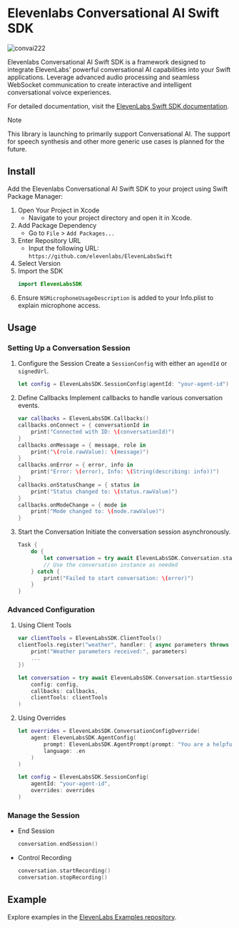 # Elevenlabs Conversational AI Swift SDK

![convai222](https://github.com/user-attachments/assets/ca4fa726-5e98-4bbc-91b2-d055e957df7d)

Elevenlabs Conversational AI Swift SDK is a framework designed to integrate ElevenLabs' powerful conversational AI capabilities into your Swift applications. Leverage advanced audio processing and seamless WebSocket communication to create interactive and intelligent conversational voivce experiences.

For detailed documentation, visit the [ElevenLabs Swift SDK documentation](https://elevenlabs.io/docs/conversational-ai/libraries/conversational-ai-sdk-swift).

> [!NOTE]  
> This library is launching to primarily support Conversational AI. The support for speech synthesis and other more generic use cases is planned for the future.

## Install

Add the Elevenlabs Conversational AI Swift SDK to your project using Swift Package Manager:

1. Open Your Project in Xcode
   - Navigate to your project directory and open it in Xcode.
2. Add Package Dependency
   - Go to `File` > `Add Packages...`
3. Enter Repository URL
   - Input the following URL: `https://github.com/elevenlabs/ElevenLabsSwift`
4. Select Version
5. Import the SDK
   ```swift
   import ElevenLabsSDK
   ```
6. Ensure `NSMicrophoneUsageDescription` is added to your Info.plist to explain microphone access.

## Usage

### Setting Up a Conversation Session

1. Configure the Session
   Create a `SessionConfig` with either an `agendId` or `signedUrl`.

   ```swift
   let config = ElevenLabsSDK.SessionConfig(agentId: "your-agent-id")
   ```

2. Define Callbacks
   Implement callbacks to handle various conversation events.

   ```swift
   var callbacks = ElevenLabsSDK.Callbacks()
   callbacks.onConnect = { conversationId in
       print("Connected with ID: \(conversationId)")
   }
   callbacks.onMessage = { message, role in
       print("\(role.rawValue): \(message)")
   }
   callbacks.onError = { error, info in
       print("Error: \(error), Info: \(String(describing: info))")
   }
   callbacks.onStatusChange = { status in
       print("Status changed to: \(status.rawValue)")
   }
   callbacks.onModeChange = { mode in
       print("Mode changed to: \(mode.rawValue)")
   }
   ```

3. Start the Conversation
   Initiate the conversation session asynchronously.

   ```swift
   Task {
       do {
           let conversation = try await ElevenLabsSDK.Conversation.startSession(config: config, callbacks: callbacks)
           // Use the conversation instance as needed
       } catch {
           print("Failed to start conversation: \(error)")
       }
   }
   ```

### Advanced Configuration

1. Using Client Tools

   ```swift
   var clientTools = ElevenLabsSDK.ClientTools()
   clientTools.register("weather", handler: { async parameters throws -> String? in
       print("Weather parameters received:", parameters)
       ...
   })

   let conversation = try await ElevenLabsSDK.Conversation.startSession(
       config: config,
       callbacks: callbacks,
       clientTools: clientTools
   )
   ```

2. Using Overrides

   ```swift
   let overrides = ElevenLabsSDK.ConversationConfigOverride(
       agent: ElevenLabsSDK.AgentConfig(
           prompt: ElevenLabsSDK.AgentPrompt(prompt: "You are a helpful assistant"),
           language: .en
       )
   )

   let config = ElevenLabsSDK.SessionConfig(
       agentId: "your-agent-id",
       overrides: overrides
   )
   ```

### Manage the Session

- End Session

  ```swift
  conversation.endSession()
  ```

- Control Recording

  ```swift
  conversation.startRecording()
  conversation.stopRecording()
  ```

## Example

Explore examples in the [ElevenLabs Examples repository](https://github.com/elevenlabs/elevenlabs-examples/tree/main/examples/conversational-ai/swift).
